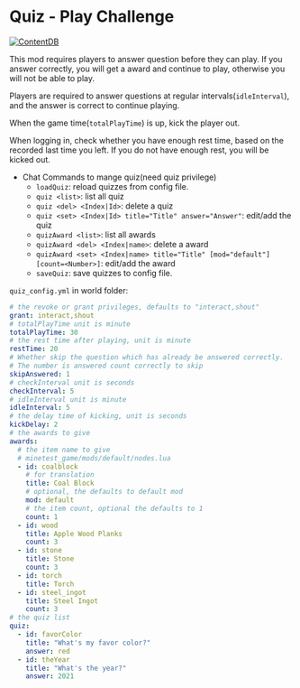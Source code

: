 # Quiz - Play Challenge

[![ContentDB](https://content.minetest.net/packages/snowyu/quiz/shields/title/)](https://content.minetest.net/packages/snowyu/quiz/)

This mod requires players to answer question before they can play. If you answer correctly, you will get a award and continue to play, otherwise you will not be able to play.

Players are required to answer questions at regular intervals(`idleInterval`), and the answer is correct to continue playing.

When the game time(`totalPlayTime`) is up, kick the player out.

When logging in, check whether you have enough rest time, based on the recorded last time you left. If you do not have enough rest, you will be kicked out.

* Chat Commands to mange quiz(need quiz privilege)
  * `loadQuiz`: reload quizzes from config file.
  * `quiz <list>`: list all quiz
  * `quiz <del> <Index|Id>`: delete a quiz
  * `quiz <set> <Index|Id> title="Title" answer="Answer"`: edit/add the quiz
  * `quizAward <list>`: list all awards
  * `quizAward <del> <Index|name>`: delete a award
  * `quizAward <set> <Index|name> title="Title" [mod="default"] [count=<Number>]`: edit/add the award
  * `saveQuiz`: save quizzes to config file.

`quiz_config.yml` in world folder:

```yaml
# the revoke or grant privileges, defaults to "interact,shout"
grant: interact,shout
# totalPlayTime unit is minute
totalPlayTime: 30
# the rest time after playing, unit is minute
restTime: 20
# Whether skip the question which has already be answered correctly.
# The number is answered count correctly to skip
skipAnswered: 1
# checkInterval unit is seconds
checkInterval: 5
# idleInterval unit is minute
idleInterval: 5
# the delay time of kicking, unit is seconds
kickDelay: 2
# the awards to give
awards:
  # the item name to give
  # minetest_game/mods/default/nodes.lua
  - id: coalblock
    # for translation
    title: Coal Block
    # optional, the defaults to default mod
    mod: default
    # the item count, optional the defaults to 1
    count: 1
  - id: wood
    title: Apple Wood Planks
    count: 3
  - id: stone
    title: Stone
    count: 3
  - id: torch
    title: Torch
  - id: steel_ingot
    title: Steel Ingot
    count: 3
# the quiz list
quiz:
  - id: favorColor
    title: "What's my favor color?"
    answer: red
  - id: theYear
    title: "What's the year?"
    answer: 2021
```

